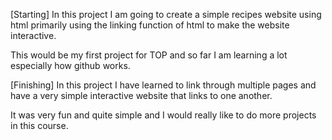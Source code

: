 [Starting]
In this project I am going to create a simple recipes website using html primarily using the
linking function of html <a> to make the website interactive.

This would be my first project for TOP and so far I am learning a lot especially how github works.

[Finishing]
In this project I have learned to link through multiple pages and have a very simple interactive website that 
links to one another.

It was very fun and quite simple and I would really like to do more projects in this course.